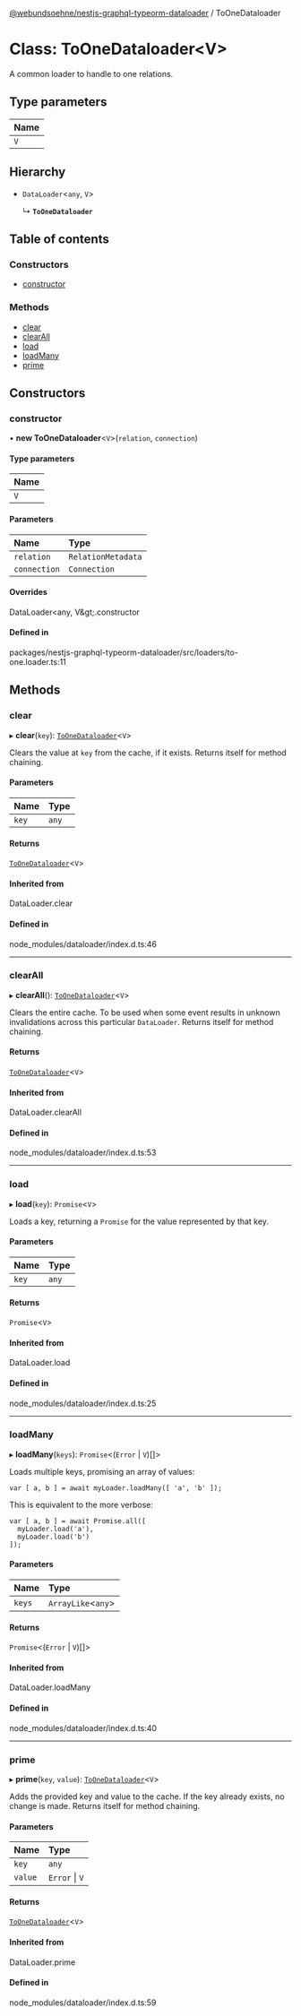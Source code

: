 [@webundsoehne/nestjs-graphql-typeorm-dataloader](../README.md) / ToOneDataloader

# Class: ToOneDataloader<V\>

A common loader to handle to one relations.

## Type parameters

| Name |
| :--- |
| `V`  |

## Hierarchy

- `DataLoader`<`any`, `V`\>

  ↳ **`ToOneDataloader`**

## Table of contents

### Constructors

- [constructor](ToOneDataloader.md#constructor)

### Methods

- [clear](ToOneDataloader.md#clear)
- [clearAll](ToOneDataloader.md#clearall)
- [load](ToOneDataloader.md#load)
- [loadMany](ToOneDataloader.md#loadmany)
- [prime](ToOneDataloader.md#prime)

## Constructors

### constructor

• **new ToOneDataloader**<`V`\>(`relation`, `connection`)

#### Type parameters

| Name |
| :--- |
| `V`  |

#### Parameters

| Name         | Type               |
| :----------- | :----------------- |
| `relation`   | `RelationMetadata` |
| `connection` | `Connection`       |

#### Overrides

DataLoader&lt;any, V\&gt;.constructor

#### Defined in

packages/nestjs-graphql-typeorm-dataloader/src/loaders/to-one.loader.ts:11

## Methods

### clear

▸ **clear**(`key`): [`ToOneDataloader`](ToOneDataloader.md)<`V`\>

Clears the value at `key` from the cache, if it exists. Returns itself for method chaining.

#### Parameters

| Name  | Type  |
| :---- | :---- |
| `key` | `any` |

#### Returns

[`ToOneDataloader`](ToOneDataloader.md)<`V`\>

#### Inherited from

DataLoader.clear

#### Defined in

node_modules/dataloader/index.d.ts:46

---

### clearAll

▸ **clearAll**(): [`ToOneDataloader`](ToOneDataloader.md)<`V`\>

Clears the entire cache. To be used when some event results in unknown invalidations across this particular `DataLoader`. Returns itself for method chaining.

#### Returns

[`ToOneDataloader`](ToOneDataloader.md)<`V`\>

#### Inherited from

DataLoader.clearAll

#### Defined in

node_modules/dataloader/index.d.ts:53

---

### load

▸ **load**(`key`): `Promise`<`V`\>

Loads a key, returning a `Promise` for the value represented by that key.

#### Parameters

| Name  | Type  |
| :---- | :---- |
| `key` | `any` |

#### Returns

`Promise`<`V`\>

#### Inherited from

DataLoader.load

#### Defined in

node_modules/dataloader/index.d.ts:25

---

### loadMany

▸ **loadMany**(`keys`): `Promise`<(`Error` \| `V`)[]\>

Loads multiple keys, promising an array of values:

    var [ a, b ] = await myLoader.loadMany([ 'a', 'b' ]);

This is equivalent to the more verbose:

    var [ a, b ] = await Promise.all([
      myLoader.load('a'),
      myLoader.load('b')
    ]);

#### Parameters

| Name   | Type                |
| :----- | :------------------ |
| `keys` | `ArrayLike`<`any`\> |

#### Returns

`Promise`<(`Error` \| `V`)[]\>

#### Inherited from

DataLoader.loadMany

#### Defined in

node_modules/dataloader/index.d.ts:40

---

### prime

▸ **prime**(`key`, `value`): [`ToOneDataloader`](ToOneDataloader.md)<`V`\>

Adds the provided key and value to the cache. If the key already exists, no change is made. Returns itself for method chaining.

#### Parameters

| Name    | Type           |
| :------ | :------------- |
| `key`   | `any`          |
| `value` | `Error` \| `V` |

#### Returns

[`ToOneDataloader`](ToOneDataloader.md)<`V`\>

#### Inherited from

DataLoader.prime

#### Defined in

node_modules/dataloader/index.d.ts:59
